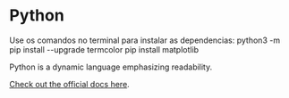 # Python
Use os comandos no terminal para instalar as dependencias:
  python3 -m pip install --upgrade termcolor
  pip install matplotlib


Python is a dynamic language emphasizing readability.

[Check out the official docs here](https://www.python.org/).